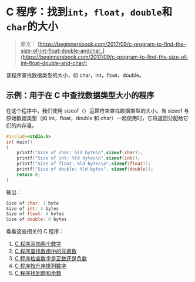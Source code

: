 # C 程序：找到`int`，`float`，`double`和`char`的大小

> 原文： [https://beginnersbook.com/2017/09/c-program-to-find-the-size-of-int-float-double-andchar_](https://beginnersbook.com/2017/09/c-program-to-find-the-size-of-int-float-double-and-char/)

该程序查找数据类型的大小，如 char，int，float，double。

## 示例：用于在 C 中查找数据类型大小的程序

在这个程序中，我们使用 sizeof（）运算符来查找数据类型的大小。当 sizeof 与原始数据类型（如 int，float，double 和 char）一起使用时，它将返回分配给它们的内存量。

```c
#include<stdio.h>
int main()
{
    printf("Size of char: %ld byte\n",sizeof(char));
    printf("Size of int: %ld bytes\n",sizeof(int));
    printf("Size of float: %ld bytes\n",sizeof(float));
    printf("Size of double: %ld bytes", sizeof(double));
    return 0;
}
```

输出：

```c
Size of char: 1 byte
Size of int: 4 bytes
Size of float: 4 bytes
Size of double: 8 bytes
```

看看这些相关的 C 程序：

1.  [C 程序添加两个数字](https://beginnersbook.com/2017/09/c-program-to-add-two-numbers/)
2.  [C 程序查找数组中的元素数](https://beginnersbook.com/2017/09/c-program-to-find-the-number-of-elements-in-an-array/)
3.  [C 程序检查数字是正数还是负数](https://beginnersbook.com/2015/02/c-program-to-check-whether-the-given-integer-is-positive-or-negative/)
4.  [C 程序按升序排列数字](https://beginnersbook.com/2015/02/c-program-to-arrange-numbers-in-ascending-order/)
5.  [C 程序找到商和余数](https://beginnersbook.com/2017/09/c-program-to-find-quotient-and-remainder/)
